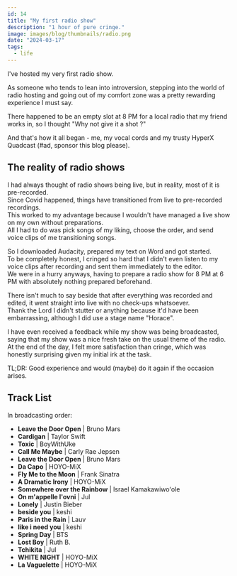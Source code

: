 ```yaml
---
id: 14
title: "My first radio show"
description: "1 hour of pure cringe."
image: images/blog/thumbnails/radio.png
date: "2024-03-17"
tags:
  - life
---
```


I've hosted my very first radio show.

As someone who tends to lean into introversion, stepping into the world of radio hosting and going out of my comfort zone was a pretty rewarding experience I must say.

There happened to be an empty slot at 8 PM for a local radio that my friend works in, so I thought "Why not give it a shot ?"

And that's how it all began - me, my vocal cords and my trusty HyperX Quadcast (#ad, sponsor this blog please).

## The reality of radio shows

I had always thought of radio shows being live, but in reality, most of it is pre-recorded. \
Since Covid happened, things have transitioned from live to pre-recorded recordings. \
This worked to my advantage because I wouldn't have managed a live show on my own without preparations. \
All I had to do was pick songs of my liking, choose the order, and send voice clips of me transitioning songs.

So I downloaded Audacity, prepared my text on Word and got started. \
To be completely honest, I cringed so hard that I didn't even listen to my voice clips after recording and sent them immediately to the editor. \
We were in a hurry anyways, having to prepare a radio show for 8 PM at 6 PM with absolutely nothing prepared beforehand. 

There isn't much to say beside that after everything was recorded and edited, it went straight into live with no check-ups whatsoever. \
Thank the Lord I didn't stutter or anything because it'd have been embarrassing, although I did use a stage name "Horace".

I have even received a feedback while my show was being broadcasted, saying that my show was a nice fresh take on the usual theme of the radio. \
At the end of the day, I felt more satisfaction than cringe, which was honestly surprising given my initial irk at the task.

TL;DR: Good experience and would (maybe) do it again if the occasion arises.

## Track List

In broadcasting order:

- **Leave the Door Open** | Bruno Mars
- **Cardigan** | Taylor Swift 
- **Toxic** | BoyWithUke
- **Call Me Maybe** | Carly Rae Jepsen  
- **Leave the Door Open** | Bruno Mars
- **Da Capo** | HOYO-MiX 
- **Fly Me to the Moon** | Frank Sinatra
- **A Dramatic Irony** | HOYO-MiX 
- **Somewhere over the Rainbow** | Israel Kamakawiwoʻole
- **On m'appelle l'ovni** | Jul
- **Lonely** | Justin Bieber
- **beside you** | keshi
- **Paris in the Rain** | Lauv
- **like i need you** | keshi
- **Spring Day** | BTS
- **Lost Boy** | Ruth B.
- **Tchikita** | Jul
- **WHITE NIGHT** | HOYO-MiX
- **La Vaguelette** | HOYO-MiX